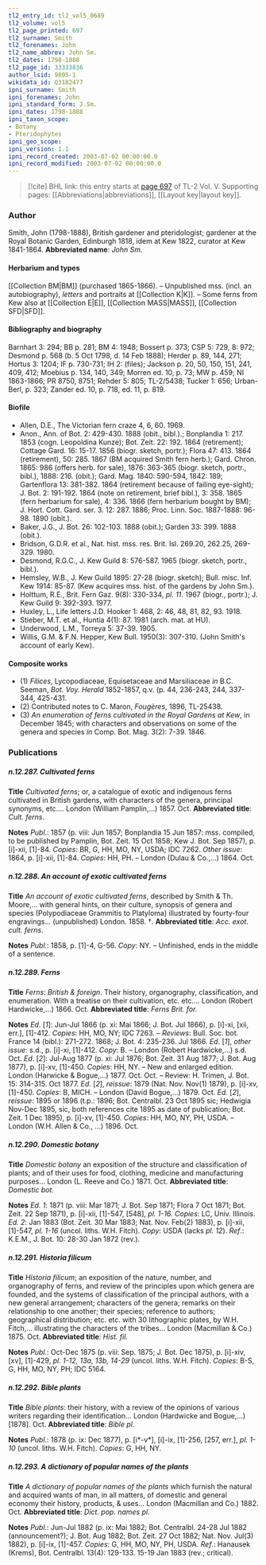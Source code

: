 ```yaml
---
tl2_entry_id: tl2_vol5_0689
tl2_volume: vol5
tl2_page_printed: 697
tl2_surname: Smith
tl2_forenames: John
tl2_name_abbrev: John Sm.
tl2_dates: 1798-1888
tl2_page_id: 33333836
author_lsid: 9805-1
wikidata_id: Q3182477
ipni_surname: Smith
ipni_forenames: John
ipni_standard_form: J.Sm.
ipni_dates: 1798-1888
ipni_taxon_scope: 
- Botany
- Pteridophytes
ipni_geo_scope: 
ipni_version: 1.1
ipni_record_created: 2003-07-02 00:00:00.0
ipni_record_modified: 2003-07-02 00:00:00.0
---
```



> [!cite] BHL link: this entry starts at [page 697](https://www.biodiversitylibrary.org/page/33333836) of TL-2 Vol. V.
> Supporting pages: [[Abbreviations|abbreviations]], [[Layout key|layout key]].

### Author

Smith, John (1798-1888), British gardener and pteridologist; gardener at the Royal Botanic Garden, Edinburgh 1818, idem at Kew 1822, curator at Kew 1841-1864. 
**Abbreviated name**: *John Sm.*

#### Herbarium and types

[[Collection BM|BM]] (purchased 1865-1866). – Unpublished mss. (incl. an autobiography), *letters* and portraits at [[Collection K|K]]. – Some ferns from Kew also at [[Collection E|E]], [[Collection MASS|MASS]], [[Collection SFD|SFD]].

#### Bibliography and biography

Barnhart 3: 294; BB p. 281; BM 4: 1948; Bossert p. 373; CSP 5: 729, 8: 972; Desmond p. 568 (b. 5 Oct 1798, d. 14 Feb 1888); Herder p. 89, 144, 271; Hortus 3: 1204; IF p. 730-731; IH 2: (files); Jackson p. 20, 50, 150, 151, 241, 409, 412; Moebius p. 134, 140, 349; Morren ed. 10, p. 73; MW p. 459; NI 1863-1866; PR 8750, 8751; Rehder 5: 805; TL-2/5438; Tucker 1: 656; Urban-Berl, p. 323; Zander ed. 10, p. 718, ed. 11, p. 819.

#### Biofile

- Allen, D.E., The Victorian fern craze 4, 6, 60. 1969.
- Anon., Ann. of Bot. 2: 429-430. 1888 (obit., bibl.).; Bonplandia 1: 217. 1853 (cogn. Leopoldina Kunze); Bot. Zeit. 22: 192. 1864 (retirement); Cottage Gard. 16: 15-17. 1856 (biogr. sketch, portr.); Flora 47: 413. 1864 (retirement), 50: 285. 1867 (BM acquired Smith fern herb.); Gard. Chron. 1865: 986 (offers herb. for sale), 1876: 363-365 (biogr. sketch, portr., bibl.), 1888: 216. (obit.); Gard. Mag. 1840: 590-594, 1842: 189; Gartenflora 13: 381-382. 1864 (retirement because of failing eye-sight); J. Bot. 2: 191-192. 1864 (note on retirement, brief bibl.), 3: 358. 1865 (fern herbarium for sale), 4: 336. 1866 (fern herbarium bought by BM); J. Hort. Cott. Gard. ser. 3. 12: 287. 1886; Proc. Linn. Soc. 1887-1888: 96-98. 1890 (obit.).
- Baker, J.G., J. Bot. 26: 102-103. 1888 (obit.); Garden 33: 399. 1888 (obit.).
- Bridson, G.D.R. et al., Nat. hist. mss. res. Brit. Isl. 269.20, 262.25, 269-329. 1980.
- Desmond, R.G.C., J. Kew Guild 8: 576-587. 1965 (biogr. sketch, portr., bibl.).
- Hemsley, W.B., J. Kew Guild 1895: 27-28 (biogr. sketch); Bull. misc. Inf. Kew 1914: 85-87. (Kew acquires mss. hist. of the gardens by John Sm.).
- Holttum, R.E., Brit. Fern Gaz. 9(8): 330-334, *pl. 11*. 1967 (biogr., portr.); J. Kew Guild 9: 392-393. 1977.
- Huxley, L., Life letters J.D. Hooker 1: 468, 2: 46, 48, 81, 82, 93. 1918.
- Stieber, M.T. et al., Huntia 4(1): 87. 1981 (arch. mat. at HU).
- Underwood, L.M., Torreya 5: 37-39. 1905.
- Willis, G.M. & F.N. Hepper, Kew Bull. 1950(3): 307-310. (John Smith's account of early Kew).

#### Composite works

- (1) *Filices*, Lycopodiaceae, Equisetaceae and Marsiliaceae *in* B.C. Seeman, *Bot. Voy. Herald* 1852-1857, q.v. (p. 44, 236-243, 244, 337-344, 425-431.
- (2) Contributed notes to C. Maron, *Fougères*, 1896, TL-25438.
- (3) *An enumeration of ferns cultivated in the Royal Gardens at Kew*, in December 1845; with characters and observations on some of the genera and species *in* Comp. Bot. Mag. 3(2): 7-39. 1846.

### Publications

##### n.12.287. Cultivated ferns

**Title**
*Cultivated ferns*; or, a catalogue of exotic and indigenous ferns cultivated in British gardens, with characters of the genera, principal synonyms, etc.... London (William Pamplin,...) 1857. Oct.
**Abbreviated title**: *Cult. ferns*.

**Notes**
*Publ*.: 1857 (p. viii: Jun 1857; Bonplandia 15 Jun 1857: mss. compiled, to be published by Pamplin, Bot. Zeit. 15 Oct 1858; Kew J. Bot. Sep 1857), p. \[i\]-xii, \[1\]-84. *Copies*: BR, G, HH, MO, NY, USDA; IDC 7262.
*Other issue*: 1864, p. \[i\]-xii, \[1\]-84. *Copies*: HH, PH. – London (Dulau & Co.,...) 1864. Oct.

##### n.12.288. An account of exotic cultivated ferns

**Title**
*An account of exotic cultivated ferns*, described by Smith & Th. Moore,... with general hints, on their culture, synopsis of genera and species (Polypodiaceae Grammitis to Platyloma) illustrated by fourty-four engravings... (unpublished) London. 1858. †.
**Abbreviated title**: *Acc. exot. cult. ferns*.

**Notes**
*Publ*.: 1858, p. \[1\]-4, G-56. *Copy*: NY. – Unfinished, ends in the middle of a sentence.

##### n.12.289. Ferns

**Title**
*Ferns*: *British & foreign*. Their history, organography, classification, and enumeration. With a treatise on their cultivation, etc. etc.... London (Robert Hardwicke,...) 1866. Oct.
**Abbreviated title**: *Ferns Brit. for.*

**Notes**
*Ed*. \[*1*\]: Jun-Jul 1866 (p. xi: Mai 1866; J. Bot. Jul 1866), p. \[i\]-xi, \[xii, err.\], \[1\]-412.
*Copies*: HH, MO, NY; IDC 7263. – *Reviews*: Bull. Soc. bot. France 14 (bibl.): 271-272. 1868; J. Bot. 4: 235-236. Jul 1866.
*Ed*. \[*1*\], *other issue*: s.d., p. \[i\]-xi, \[1\]-412. *Copy*: B. – London (Robert Hardwicke,...) s.d. Oct.
*Ed*. \[*2*\]: Jul-Aug 1877 (p. xi: Jul 1876; Bot. Zeit. 31 Aug 1877; J. Bot. Aug 1877), p. \[i\]-xv, \[1\]-450. *Copies*: HH, NY. – New and enlarged edition. London (Harwicke & Bogue,...) 1877. Oct. Oct. – Review: H. Trimen, J. Bot. 15: 314-315. Oct 1877.
*Ed*. \[*2*\], *reissue*: 1879 (Nat. Nov. Nov(1) 1879), p. \[i\]-xv, \[1\]-450. *Copies*: B, MICH. – London (David Bogue,...) 1879. Oct.
*Ed*. \[*2*\], *reissue*: 1895 or 1896 (t.p.: 1896; Bot. Centralbl. 23 Oct 1895 sic; Hedwigia Nov-Dec 1895, sic, both references cite 1895 as date of publication; Bot. Zeit. 1 Dec 1895), p. \[i\]-xv, \[1\]-450. *Copies*: HH, MO, NY, PH, USDA. – London (W.H. Allen & Co., ...) 1896. Oct.

##### n.12.290. Domestic botany

**Title**
*Domestic botany* an exposition of the structure and classification of plants; and of their uses for food, clothing, medicine and manufacturing purposes... London (L. Reeve and Co.) 1871. Oct.
**Abbreviated title**: *Domestic bot.*

**Notes**
*Ed. 1*: 1871 (p. viii: Mar 1871; J. Bot. Sep 1871; Flora 7 Oct 1871; Bot. Zeit. 22 Sep 1871), p. \[i\]-xii, \[1\]-547, \[548\], *pl. 1-16. Copies*: LC, Univ. Illinois.
*Ed. 2*: Jan 1883 (Bot. Zeit. 30 Mar 1883; Nat. Nov. Feb(2) 1883), p. \[i\]-xii, \[1\]-547, *pl. 1-16* (uncol. liths. W.H. Fitch). *Copy*: USDA (lacks *pl. 12*).
*Ref*.: K.E.M., J. Bot. 10: 28-30 Jan 1872 (rev.).

##### n.12.291. Historia filicum

**Title**
*Historia filicum*; an exposition of the nature, number, and organography of ferns, and review of the principles upon which genera are founded, and the systems of classification of the principal authors, with a new general arrangement; characters of the genera; remarks on their relationship to one another; their species; reference to authors; geographical distribution; etc. etc. with 30 lithographic plates, by W.H. Fitch,... illustrating the characters of the tribes... London (Macmillan & Co.) 1875. Oct.
**Abbreviated title**: *Hist. fil.*

**Notes**
*Publ*.: Oct-Dec 1875 (p. viii: Sep. 1875; J. Bot. Dec 1875), p. \[i\]-xiv, \[xv\], \[1\]-429, *pl. 1-12, 13a, 13b, 14-29* (uncol. liths. W.H. Fitch). *Copies*: B-S, G, HH, MO, NY, PH; IDC 5164.

##### n.12.292. Bible plants

**Title**
*Bible plants*: their history, with a review of the opinions of various writers regarding their identification... London (Hardwicke and Bogue,...) \[1878\]. Oct.
**Abbreviated title**: *Bible pl.*

**Notes**
*Publ*.: 1878 (p. ix: Dec 1877), p. \[i\*-v\*\], \[i\]-ix, \[1\]-256, \[257, err.\], *pl. 1-10* (uncol. liths. W.H. Fitch). *Copies*: G, HH, NY.

##### n.12.293. A dictionary of popular names of the plants

**Title**
*A dictionary of popular names of the plants* which furnish the natural and acquired wants of man, in all matters, of domestic and general economy their history, products, & uses... London (Macmillan and Co.) 1882. Oct.
**Abbreviated title**: *Dict. pop. names pl.*

**Notes**
*Publ*.: Jun-Jul 1882 (p. ix: Mai 1882; Bot. Centralbl. 24-28 Jul 1882 (announcement?); J. Bot. Aug 1882; Bot. Zeit. 27 Oct 1882; Nat. Nov. Jul(3) 1882), p. \[i\]-ix, \[1\]-457.
*Copies*: G, HH, MO, NY, PH, USDA.
*Ref*.: Hanausek (Krems), Bot. Centralbl. 13(4): 129-133. 15-19 Jan 1883 (rev.; critical).

